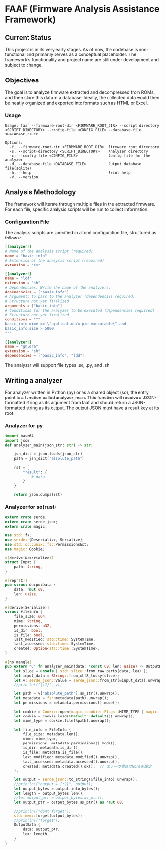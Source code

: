 # FAAF (Firmware Analysis Assistance Framework)

## Current Status

This project is in its very early stages. As of now, the codebase is non-functional and primarily serves as a conceptual placeholder. The framework's functionality and project name are still under development and subject to change.

## Objectives

The goal is to analyze firmware extracted and decompressed from ROMs, and then store this data in a database. Ideally, the collected data would then be neatly organized and exported into formats such as HTML or Excel.

### Usage

```
Usage: faaf --firmware-root-dir <FIRMWARE_ROOT_DIR> --script-directory <SCRIPT_DIRECTORY> --config-file <CONFIG_FILE> --database-file <DATABASE_FILE>

Options:
  -f, --firmware-root-dir <FIRMWARE_ROOT_DIR>  Firmware root directory
  -s, --script-directory <SCRIPT_DIRECTORY>    Analyzer directory
  -c, --config-file <CONFIG_FILE>              Config file for the analyzer
  -d, --database-file <DATABASE_FILE>          Output database file(sqlite)
  -h, --help                                   Print help
  -V, --version  
```

## Analysis Methodology

The framework will iterate through multiple files in the extracted firmware. For each file, specific analysis scripts will be run to collect information.

### Configuration File

The analysis scripts are specified in a toml configuration file, structured as follows:

```toml
[[analyzer]]
# Name of the analysis script (required)
name = "basic_info"
# Extension of the analysis script (required)
extension = "so"

[[analyzer]]
name = "ldd"
extension = "sh"
# Dependencies. Write the name of the analyzers.
dependencies = ["basic_info"]
# Arguments to pass to the analyzer (dependencies required)
# Structure not yet finalized
arguments = ["basic_info"]
# Conditions for the analyzer to be executed (dependencies required)
# Structure not yet finalized
conditions = """
basic_info.mime == \"application/x-pie-executable\" and
basic_info.size > 5000
"""

[[analyzer]]
name = "ghidra"
extension = "sh"
dependencies = ["basic_info", "ldd"]
```

The analyzer will support file types .so, .py, and .sh.

## Writing a analyzer

For analyzer written in Python (py) or as a shared object (so), the entry point is a function called analyzer_main. This function will receive a JSON-formatted string as its argument from faaf and should return a JSON-formatted string as its output. The output JSON must have a result key at its root.

### Analyzer for py

```py
import base64
import json
def analyzer_main(json_str: str) -> str:

    jsn_dict = json.loads(json_str)
    path = jsn_dict["absolute_path"] 

    rst = {
        "result": {
            # data
        }
    }

    return json.dumps(rst)
```

### Analyzer for so(rust)

```rs
extern crate serde;
extern crate serde_json;
extern crate magic;

use std::fs;
use serde::{Deserialize, Serialize};
use std::os::unix::fs::PermissionsExt;
use magic::Cookie;

#[derive(Deserialize)]
struct Input {
    path: String,
}

#[repr(C)]
pub struct OutputData {
    data: *mut u8,
    len: usize,
}

#[derive(Serialize)]
struct FileInfo {
    file_size: u64,
    mime: String,
    permissions: u32,
    is_dir: bool,
    is_file: bool,
    last_modified: std::time::SystemTime,
    last_accessed: std::time::SystemTime,
    created: Option<std::time::SystemTime>,
}

#[no_mangle]
pub extern "C" fn analyzer_main(data: *const u8, len: usize) -> OutputData {
    let slice = unsafe { std::slice::from_raw_parts(data, len) };
    let input_data = String::from_utf8_lossy(slice);
    let v: serde_json::Value = serde_json::from_str(&input_data).unwrap();
    //println!("{:?}", v);

    let path = v["absolute_path"].as_str().unwrap();
    let metadata = fs::metadata(path).unwrap();
    let permissions = metadata.permissions().mode();

    let cookie = Cookie::open(magic::cookie::Flags::MIME_TYPE | magic::cookie::Flags::MIME_ENCODING).unwrap();
    let cookie = cookie.load(&Default::default()).unwrap();
    let mime_type = cookie.file(&path).unwrap();

	let file_info = FileInfo {
	    file_size: metadata.len(),
	    mime: mime_type,
	    permissions: metadata.permissions().mode(),
	    is_dir: metadata.is_dir(),
	    is_file: metadata.is_file(),
	    last_modified: metadata.modified().unwrap(),
	    last_accessed: metadata.accessed().unwrap(),
	    created: metadata.created().ok(),  // エラーの場合はNoneを設定
	};

    let output = serde_json::to_string(&file_info).unwrap();
    //println!("output = {:?}", output);
    let output_bytes = output.into_bytes();
    let length = output_bytes.len();
    //let output_ptr = output_bytes.as_ptr();
    let output_ptr = output_bytes.as_ptr() as *mut u8;

    //println!("dont forget");
    std::mem::forget(output_bytes);
    //println!("forget");
    OutputData {
        data: output_ptr,
        len: length,
    }
}
```
